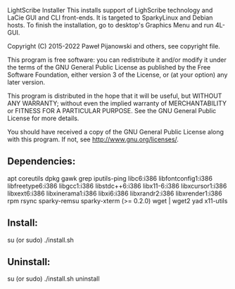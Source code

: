 LightScribe Installer
This installs support of LighScribe technology and LaCie GUI and CLI front-ends. It is targeted to SparkyLinux and Debian hosts. To finish the installation, go to desktop's Graphics Menu and run 4L-GUI.
 
Copyright (C) 2015-2022 Paweł Pijanowski and others, see copyright file.

This program is free software: you can redistribute it and/or modify
it under the terms of the GNU General Public License as published by
the Free Software Foundation, either version 3 of the License, or
(at your option) any later version.

This program is distributed in the hope that it will be useful,
but WITHOUT ANY WARRANTY; without even the implied warranty of
MERCHANTABILITY or FITNESS FOR A PARTICULAR PURPOSE.  See the
GNU General Public License for more details.

You should have received a copy of the GNU General Public License
along with this program.  If not, see <http://www.gnu.org/licenses/>.

Dependencies:
-------------
apt
coreutils
dpkg
gawk
grep
iputils-ping
libc6:i386
libfontconfig1:i386
libfreetype6:i386
libgcc1:i386
libstdc++6:i386
libx11-6:i386
libxcursor1:i386
libxext6:i386
libxinerama1:i386
libxi6:i386
libxrandr2:i386
libxrender1:i386
rpm
rsync
sparky-remsu
sparky-xterm (>= 0.2.0)
wget | wget2
yad
x11-utils

Install:
-------------
su (or sudo) 
./install.sh

Uninstall:
-------------
su (or sudo)
./install.sh uninstall
